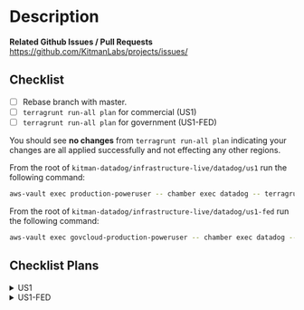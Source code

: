 # Description

**Related Github Issues / Pull Requests**
https://github.com/KitmanLabs/projects/issues/

## Checklist

- [ ] Rebase branch with master.
- [ ] `terragrunt run-all plan` for commercial (US1)
- [ ] `terragrunt run-all plan` for government (US1-FED)

You should see **no changes** from `terragrunt run-all plan` indicating your changes are all applied successfully and not effecting any other regions.

From the root of `kitman-datadog/infrastructure-live/datadog/us1` run the following command:

```bash
aws-vault exec production-poweruser -- chamber exec datadog -- terragrunt run-all plan
```

From the root of `kitman-datadog/infrastructure-live/datadog/us1-fed` run the following command:

```bash
aws-vault exec govcloud-production-poweruser -- chamber exec datadog -- terragrunt run-all plan
```

## Checklist Plans
<details>

<summary>US1</summary>

```bash
Output goes here...
```

</details>

<details>
<summary>US1-FED</summary>

```bash
Output goes here...
```

</details>
